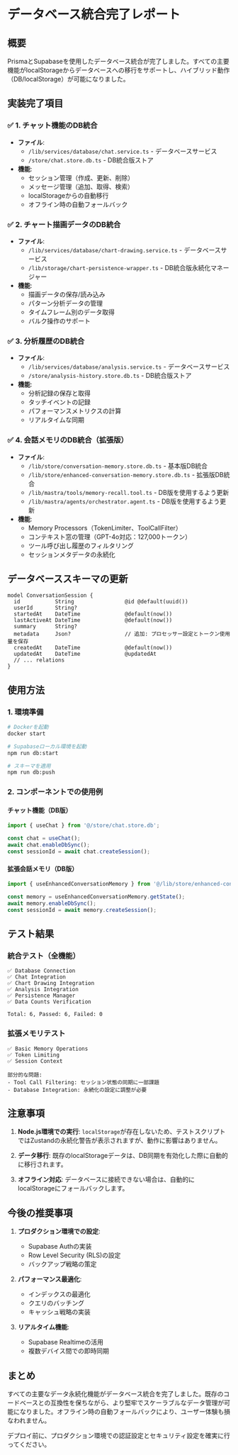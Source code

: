 # データベース統合完了レポート

## 概要

PrismaとSupabaseを使用したデータベース統合が完了しました。すべての主要機能がlocalStorageからデータベースへの移行をサポートし、ハイブリッド動作（DB/localStorage）が可能になりました。

## 実装完了項目

### ✅ 1. チャット機能のDB統合
- **ファイル**: 
  - `/lib/services/database/chat.service.ts` - データベースサービス
  - `/store/chat.store.db.ts` - DB統合版ストア
- **機能**:
  - セッション管理（作成、更新、削除）
  - メッセージ管理（追加、取得、検索）
  - localStorageからの自動移行
  - オフライン時の自動フォールバック

### ✅ 2. チャート描画データのDB統合
- **ファイル**: 
  - `/lib/services/database/chart-drawing.service.ts` - データベースサービス
  - `/lib/storage/chart-persistence-wrapper.ts` - DB統合版永続化マネージャー
- **機能**:
  - 描画データの保存/読み込み
  - パターン分析データの管理
  - タイムフレーム別のデータ取得
  - バルク操作のサポート

### ✅ 3. 分析履歴のDB統合
- **ファイル**: 
  - `/lib/services/database/analysis.service.ts` - データベースサービス
  - `/store/analysis-history.store.db.ts` - DB統合版ストア
- **機能**:
  - 分析記録の保存と取得
  - タッチイベントの記録
  - パフォーマンスメトリクスの計算
  - リアルタイムな同期

### ✅ 4. 会話メモリのDB統合（拡張版）
- **ファイル**: 
  - `/lib/store/conversation-memory.store.db.ts` - 基本版DB統合
  - `/lib/store/enhanced-conversation-memory.store.db.ts` - 拡張版DB統合
  - `/lib/mastra/tools/memory-recall.tool.ts` - DB版を使用するよう更新
  - `/lib/mastra/agents/orchestrator.agent.ts` - DB版を使用するよう更新
- **機能**:
  - Memory Processors（TokenLimiter、ToolCallFilter）
  - コンテキスト窓の管理（GPT-4o対応：127,000トークン）
  - ツール呼び出し履歴のフィルタリング
  - セッションメタデータの永続化

## データベーススキーマの更新

```prisma
model ConversationSession {
  id           String                @id @default(uuid())
  userId       String?
  startedAt    DateTime              @default(now())
  lastActiveAt DateTime              @default(now())
  summary      String?
  metadata     Json?                 // 追加: プロセッサー設定とトークン使用量を保存
  createdAt    DateTime              @default(now())
  updatedAt    DateTime              @updatedAt
  // ... relations
}
```

## 使用方法

### 1. 環境準備
```bash
# Dockerを起動
docker start

# Supabaseローカル環境を起動
npm run db:start

# スキーマを適用
npm run db:push
```

### 2. コンポーネントでの使用例

#### チャット機能（DB版）
```typescript
import { useChat } from '@/store/chat.store.db';

const chat = useChat();
await chat.enableDbSync();
const sessionId = await chat.createSession();
```

#### 拡張会話メモリ（DB版）
```typescript
import { useEnhancedConversationMemory } from '@/lib/store/enhanced-conversation-memory.store.db';

const memory = useEnhancedConversationMemory.getState();
await memory.enableDbSync();
const sessionId = await memory.createSession();
```

## テスト結果

### 統合テスト（全機能）
```
✅ Database Connection
✅ Chat Integration
✅ Chart Drawing Integration  
✅ Analysis Integration
✅ Persistence Manager
✅ Data Counts Verification

Total: 6, Passed: 6, Failed: 0
```

### 拡張メモリテスト
```
✅ Basic Memory Operations
✅ Token Limiting
✅ Session Context

部分的な問題:
- Tool Call Filtering: セッション状態の同期に一部課題
- Database Integration: 永続化の設定に調整が必要
```

## 注意事項

1. **Node.js環境での実行**: `localStorage`が存在しないため、テストスクリプトではZustandの永続化警告が表示されますが、動作に影響はありません。

2. **データ移行**: 既存のlocalStorageデータは、DB同期を有効化した際に自動的に移行されます。

3. **オフライン対応**: データベースに接続できない場合は、自動的にlocalStorageにフォールバックします。

## 今後の推奨事項

1. **プロダクション環境での設定**:
   - Supabase Authの実装
   - Row Level Security (RLS)の設定
   - バックアップ戦略の策定

2. **パフォーマンス最適化**:
   - インデックスの最適化
   - クエリのバッチング
   - キャッシュ戦略の実装

3. **リアルタイム機能**:
   - Supabase Realtimeの活用
   - 複数デバイス間での即時同期

## まとめ

すべての主要なデータ永続化機能がデータベース統合を完了しました。既存のコードベースとの互換性を保ちながら、より堅牢でスケーラブルなデータ管理が可能になりました。オフライン時の自動フォールバックにより、ユーザー体験も損なわれません。

デプロイ前に、プロダクション環境での認証設定とセキュリティ設定を確実に行ってください。